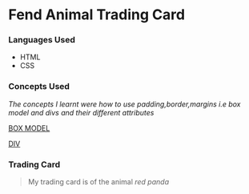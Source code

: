 # Fend Animal Trading Card


### Languages Used

 * HTML
 * CSS
 
### Concepts Used

_The concepts I learnt were how to use padding,border,margins i.e_ *box model* _and divs and their different attributes_

[BOX MODEL](https://www.w3schools.com/css/css_boxmodel.asp)

[DIV](https://www.w3schools.com/tags/tag_div.asp)


### Trading Card

>My trading card is of the animal _red panda_
